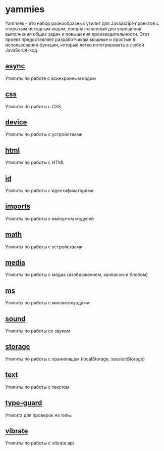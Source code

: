 # yammies  

Yammies - это набор разнообразных утилит для JavaScript-проектов с открытым исходным кодом, предназначенный для упрощения выполнения общих задач и повышения производительности. Этот проект предоставляет разработчикам мощные и простые в использовании функции, которые легко интегрировать в любой JavaScript-код.  

## [async](src/async.ts)  
Утилиты по работе с асинхронным кодом  

## [css](src/css.ts)  
Утилиты по работы с CSS  

## [device](src/device.ts)  
Утилиты по работы с устройствами  

## [html](src/html.ts)  
Утилиты по работы с HTML  

## [id](src/id.ts)  
Утилиты по работы с идентификаторами  

## [imports](src/imports.ts)  
Утилиты по работы с импортом модулей  

## [math](src/math.ts)  
Утилиты по работы с устройствами  

## [media](src/media.ts)  
Утилиты по работы с медиа (изображением, канвасом и блобом)  

## [ms](src/ms.ts)  
Утилиты по работы с миллисекундами  

## [sound](src/sound.ts)  
Утилиты по работы со звуком  

## [storage](src/storage.ts)  
Утилиты по работы с хранилищем (localStorage, sessionStorage)  

## [text](src/text.ts)  
Утилиты по работы с текстом  

## [type-guard](src/type-guard.ts)  
Утилита для проверок на типы  

## [vibrate](src/vibrate.ts)  
Утилиты по работы с vibrate api  

